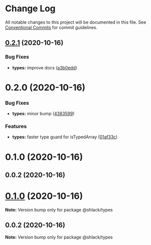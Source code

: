 # Change Log

All notable changes to this project will be documented in this file.
See [Conventional Commits](https://conventionalcommits.org) for commit guidelines.

## [0.2.1](https://github.com/RoystonS/js-ts-monorepos/compare/@shlack/types@0.2.0...@shlack/types@0.2.1) (2020-10-16)


### Bug Fixes

* **types:** improve docs ([a3b0edd](https://github.com/RoystonS/js-ts-monorepos/commit/a3b0eddc7c1499a953f1f71f2e4a6d7f14ba0d3d))





# 0.2.0 (2020-10-16)


### Bug Fixes

* **types:** minor bump ([4383599](https://github.com/RoystonS/js-ts-monorepos/commit/43835999fddc8189ceff01b3d55ba32311c52b5b))


### Features

* **types:** faster type guard for isTypedArray ([01af33c](https://github.com/RoystonS/js-ts-monorepos/commit/01af33c6f33d2ff9bba0ecbed2d344bfe30a62fb))



# 0.1.0 (2020-10-16)



## 0.0.2 (2020-10-16)






# [0.1.0](https://github.com/RoystonS/js-ts-monorepos/compare/v0.0.2...v0.1.0) (2020-10-16)

**Note:** Version bump only for package @shlack/types





## 0.0.2 (2020-10-16)

**Note:** Version bump only for package @shlack/types
